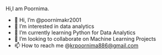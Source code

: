 Hi,I am Poornima.
- 👋 Hi, I’m @poornimakr2001
- 👀 I’m interested in data analytics
- 🌱 I’m currently learning Python for Data Analytics 
- 💞️ I’m looking to collaborate on Machine Learning Projects
- 📫 How to reach me @krpoornima886@gmail.com

<!---
poornimakr2001/poornimakr2001 is a ✨ special ✨ repository because its `README.md` (this file) appears on your GitHub profile.
You can click the Preview link to take a look at your changes.
--->
